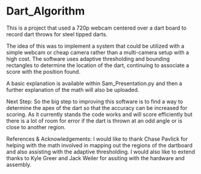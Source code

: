 # Dart_Algorithm
This is a project that used a 720p webcam centered over a dart board to record dart throws for steel tipped darts.

The idea of this was to implement a system that could be utilized with a simple webcam or cheap camera rather than a multi-camera setup with a high cost.
The software uses adaptive thresholding and bounding rectangles to determine the location of the dart, continuing to associate a score with the position found.

A basic explanation is available within Sam_Presentation.py and then a further explanation of the math will also be uploaded.

Next Step: 
So the big step to improving this software is to find a way to determine the apex of the dart so that the accuracy can be increased for scoring.
As it currently stands the code works and will score efficiently but there is a lot of room for error if the dart is thrown at an odd angle or is close to another region.


References & Acknowledgements:
I would like to thank Chase Pavlick for helping with the math involved in mapping out the regions of the dartboard and also assisting with the adaptive thresholding.
I would also like to extend thanks to Kyle Greer and Jack Weiler for assiting with the hardware and assembly.
